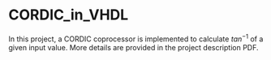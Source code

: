 # CORDIC_in_VHDL
In this project, a CORDIC coprocessor is implemented to calculate ${tan^{-1}}$ of a given input value. More details are provided in the project description PDF.
